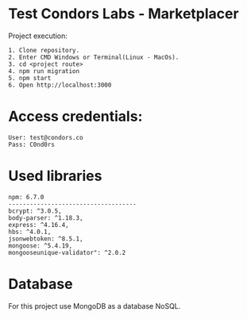 # Test Condors Labs - Marketplacer

Project execution:

	1. Clone repository.
	2. Enter CMD Windows or Terminal(Linux - MacOs).
	3. cd <project route>
	4. npm run migration
	5. npm start
	6. Open http://localhost:3000

# Access credentials:

```
User: test@condors.co
Pass: C0nd0rs

```

# Used libraries

```
npm: 6.7.0
------------------------------------
bcrypt: ^3.0.5,
body-parser: ^1.18.3,
express: ^4.16.4,
hbs: ^4.0.1,
jsonwebtoken: ^8.5.1,
mongoose: ^5.4.19,
mongooseunique-validator": ^2.0.2
```

# Database

For this project use MongoDB as a database NoSQL.